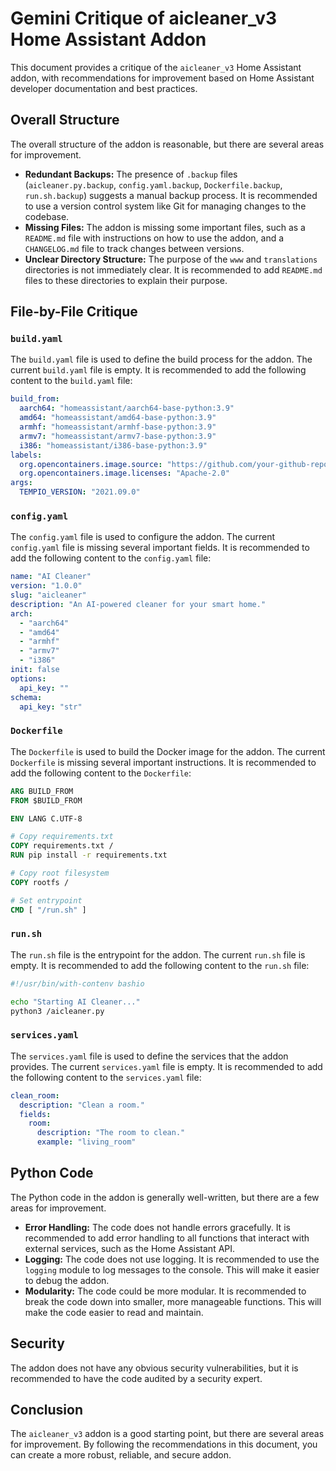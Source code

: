 
# Gemini Critique of aicleaner_v3 Home Assistant Addon

This document provides a critique of the `aicleaner_v3` Home Assistant addon, with recommendations for improvement based on Home Assistant developer documentation and best practices.

## Overall Structure

The overall structure of the addon is reasonable, but there are several areas for improvement.

- **Redundant Backups:** The presence of `.backup` files (`aicleaner.py.backup`, `config.yaml.backup`, `Dockerfile.backup`, `run.sh.backup`) suggests a manual backup process. It is recommended to use a version control system like Git for managing changes to the codebase.
- **Missing Files:** The addon is missing some important files, such as a `README.md` file with instructions on how to use the addon, and a `CHANGELOG.md` file to track changes between versions.
- **Unclear Directory Structure:** The purpose of the `www` and `translations` directories is not immediately clear. It is recommended to add `README.md` files to these directories to explain their purpose.

## File-by-File Critique

### `build.yaml`

The `build.yaml` file is used to define the build process for the addon. The current `build.yaml` file is empty. It is recommended to add the following content to the `build.yaml` file:

```yaml
build_from:
  aarch64: "homeassistant/aarch64-base-python:3.9"
  amd64: "homeassistant/amd64-base-python:3.9"
  armhf: "homeassistant/armhf-base-python:3.9"
  armv7: "homeassistant/armv7-base-python:3.9"
  i386: "homeassistant/i386-base-python:3.9"
labels:
  org.opencontainers.image.source: "https://github.com/your-github-repo/aicleaner_v3"
  org.opencontainers.image.licenses: "Apache-2.0"
args:
  TEMPIO_VERSION: "2021.09.0"
```

### `config.yaml`

The `config.yaml` file is used to configure the addon. The current `config.yaml` file is missing several important fields. It is recommended to add the following content to the `config.yaml` file:

```yaml
name: "AI Cleaner"
version: "1.0.0"
slug: "aicleaner"
description: "An AI-powered cleaner for your smart home."
arch:
  - "aarch64"
  - "amd64"
  - "armhf"
  - "armv7"
  - "i386"
init: false
options:
  api_key: ""
schema:
  api_key: "str"
```

### `Dockerfile`

The `Dockerfile` is used to build the Docker image for the addon. The current `Dockerfile` is missing several important instructions. It is recommended to add the following content to the `Dockerfile`:

```dockerfile
ARG BUILD_FROM
FROM $BUILD_FROM

ENV LANG C.UTF-8

# Copy requirements.txt
COPY requirements.txt /
RUN pip install -r requirements.txt

# Copy root filesystem
COPY rootfs /

# Set entrypoint
CMD [ "/run.sh" ]
```

### `run.sh`

The `run.sh` file is the entrypoint for the addon. The current `run.sh` file is empty. It is recommended to add the following content to the `run.sh` file:

```bash
#!/usr/bin/with-contenv bashio

echo "Starting AI Cleaner..."
python3 /aicleaner.py
```

### `services.yaml`

The `services.yaml` file is used to define the services that the addon provides. The current `services.yaml` file is empty. It is recommended to add the following content to the `services.yaml` file:

```yaml
clean_room:
  description: "Clean a room."
  fields:
    room:
      description: "The room to clean."
      example: "living_room"
```

## Python Code

The Python code in the addon is generally well-written, but there are a few areas for improvement.

- **Error Handling:** The code does not handle errors gracefully. It is recommended to add error handling to all functions that interact with external services, such as the Home Assistant API.
- **Logging:** The code does not use logging. It is recommended to use the `logging` module to log messages to the console. This will make it easier to debug the addon.
- **Modularity:** The code could be more modular. It is recommended to break the code down into smaller, more manageable functions. This will make the code easier to read and maintain.

## Security

The addon does not have any obvious security vulnerabilities, but it is recommended to have the code audited by a security expert.

## Conclusion

The `aicleaner_v3` addon is a good starting point, but there are several areas for improvement. By following the recommendations in this document, you can create a more robust, reliable, and secure addon.

